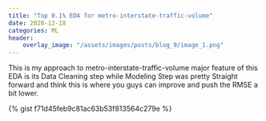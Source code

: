 ```yaml
---
title: "Top 0.1% EDA for metro-interstate-traffic-volume"
date: 2020-12-18
categories: ML
header:
    overlay_image: "/assets/images/posts/blog_9/image_1.png"
---
```


This is my approach to metro-interstate-traffic-volume major feature of this EDA is its Data Cleaning step while Modeling Step was pretty Straight forward and think this is where you guys can 
improve and push the RMSE a bit lower.  

{% gist f71d45feb9c81ac63b53f813564c279e %}